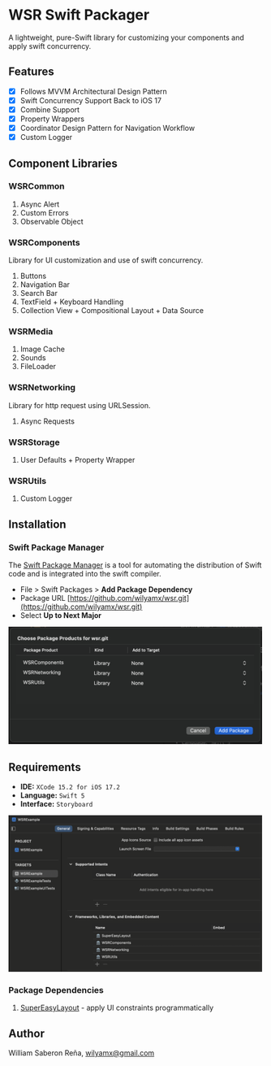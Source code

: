 # WSR Swift Packager

A lightweight, pure-Swift library for customizing your components and apply swift concurrency.

## Features

- [x] Follows MVVM Architectural Design Pattern
- [x] Swift Concurrency Support Back to iOS 17
- [x] Combine Support
- [x] Property Wrappers
- [x] Coordinator Design Pattern for Navigation Workflow
- [x] Custom Logger

## Component Libraries

### WSRCommon

1. Async Alert
1. Custom Errors
1. Observable Object

### WSRComponents

Library for UI customization and use of swift concurrency.

1. Buttons
1. Navigation Bar
1. Search Bar
1. TextField + Keyboard Handling
1. Collection View + Compositional Layout + Data Source

### WSRMedia

1. Image Cache
1. Sounds
1. FileLoader

### WSRNetworking

Library for http request using URLSession.

1. Async Requests

### WSRStorage

1. User Defaults + Property Wrapper

### WSRUtils

1. Custom Logger

## Installation

### Swift Package Manager

The [Swift Package Manager](https://swift.org/package-manager/) is a tool for automating the distribution of Swift code and is integrated into the swift compiler.

* File > Swift Packages > **Add Package Dependency**
* Package URL [https://github.com/wilyamx/wsr.git](https://github.com/wilyamx/wsr.git)
* Select **Up to Next Major**

<img src="Images/package-products.png" alt="package-products" width="500">

## Requirements

- **IDE:** `XCode 15.2 for iOS 17.2`
- **Language:** `Swift 5`
- **Interface:** `Storyboard`

<img src="Images/embed-libraries.png" alt="embed-libraries" width="500">

### Package Dependencies

1. [SuperEasyLayout](https://github.com/doil6317/SuperEasyLayout) - apply UI constraints programmatically

## Author

William Saberon Reña, [wilyamx@gmail.com](wilyamx@gmail.com)
